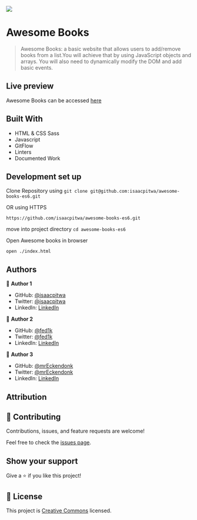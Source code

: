 ![](https://img.shields.io/badge/Microverse-blueviolet)

# Awesome Books

> Awesome Books: a basic website that allows users to add/remove books from a list.You will achieve that by using JavaScript objects and arrays. You will also need to dynamically modify the DOM and add basic events.


## Live preview
Awesome Books  can be accessed   [here](https://isaacpitwa.github.io/awesome-books/)

## Built With

- HTML & CSS Sass
- Javascript
- GitFlow
- Linters
- Documented Work

## Development set up
Clone Repository  using 
`git clone git@github.com:isaacpitwa/awesome-books-es6.git` 

OR  using HTTPS

`https://github.com/isaacpitwa/awesome-books-es6.git` 

move into project directory
`cd awesome-books-es6`

Open Awesome books in browser

`open ./index.html`




## Authors

👤 **Author 1**

- GitHub: [@isaacpitwa](https://github.com/isaacpitwa)
- Twitter: [@isaacpitwa](https://twitter.com/isaacpitwa)
- LinkedIn: [LinkedIn](https://linkedin.com/in/isaac-pitwa)

👤 **Author 2**

- GitHub: [@fed1k](https://github.com/fed1k)
- Twitter: [@fed1k](https://twitter.com/fed1k)
- LinkedIn: [LinkedIn](https://linkedin.com/in/fed1k)

👤 **Author 3**

- GitHub: [@mrEckendonk](https://github.com/mrEckendonk)
- Twitter: [@mrEckendonk](https://twitter.com/mrEckendonk)
- LinkedIn: [LinkedIn](https://www.linkedin.com/in/mike-van-eckendonk/)

## Attribution
## 🤝 Contributing

Contributions, issues, and feature requests are welcome!

Feel free to check the [issues page](../../issues/).

## Show your support

Give a ⭐️ if you like this project!


## 📝 License

This project is [Creative Commons](https://creativecommons.org/licenses/by-nc/4.0/legalcode) licensed.
